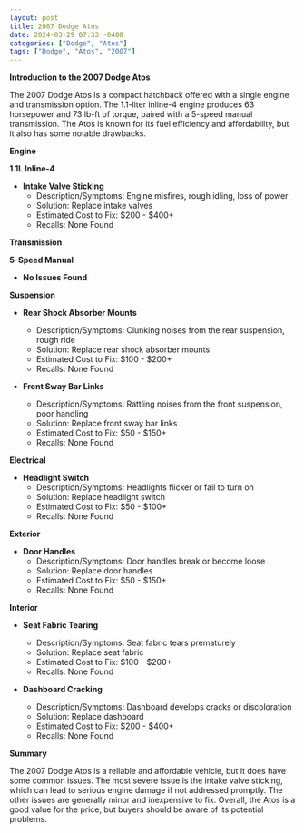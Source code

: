 ```yaml
---
layout: post
title: 2007 Dodge Atos
date: 2024-03-29 07:33 -0400
categories: ["Dodge", "Atos"]
tags: ["Dodge", "Atos", "2007"]
---
```

**Introduction to the 2007 Dodge Atos**

The 2007 Dodge Atos is a compact hatchback offered with a single engine and transmission option. The 1.1-liter inline-4 engine produces 63 horsepower and 73 lb-ft of torque, paired with a 5-speed manual transmission. The Atos is known for its fuel efficiency and affordability, but it also has some notable drawbacks.

**Engine**

**1.1L Inline-4**

* **Intake Valve Sticking**
    * Description/Symptoms: Engine misfires, rough idling, loss of power
    * Solution: Replace intake valves
    * Estimated Cost to Fix: $200 - $400+
    * Recalls: None Found

**Transmission**

**5-Speed Manual**

* **No Issues Found**

**Suspension**

* **Rear Shock Absorber Mounts**
    * Description/Symptoms: Clunking noises from the rear suspension, rough ride
    * Solution: Replace rear shock absorber mounts
    * Estimated Cost to Fix: $100 - $200+
    * Recalls: None Found

* **Front Sway Bar Links**
    * Description/Symptoms: Rattling noises from the front suspension, poor handling
    * Solution: Replace front sway bar links
    * Estimated Cost to Fix: $50 - $150+
    * Recalls: None Found

**Electrical**

* **Headlight Switch**
    * Description/Symptoms: Headlights flicker or fail to turn on
    * Solution: Replace headlight switch
    * Estimated Cost to Fix: $50 - $100+
    * Recalls: None Found

**Exterior**

* **Door Handles**
    * Description/Symptoms: Door handles break or become loose
    * Solution: Replace door handles
    * Estimated Cost to Fix: $50 - $150+
    * Recalls: None Found

**Interior**

* **Seat Fabric Tearing**
    * Description/Symptoms: Seat fabric tears prematurely
    * Solution: Replace seat fabric
    * Estimated Cost to Fix: $100 - $200+
    * Recalls: None Found

* **Dashboard Cracking**
    * Description/Symptoms: Dashboard develops cracks or discoloration
    * Solution: Replace dashboard
    * Estimated Cost to Fix: $200 - $400+
    * Recalls: None Found

**Summary**

The 2007 Dodge Atos is a reliable and affordable vehicle, but it does have some common issues. The most severe issue is the intake valve sticking, which can lead to serious engine damage if not addressed promptly. The other issues are generally minor and inexpensive to fix. Overall, the Atos is a good value for the price, but buyers should be aware of its potential problems.
